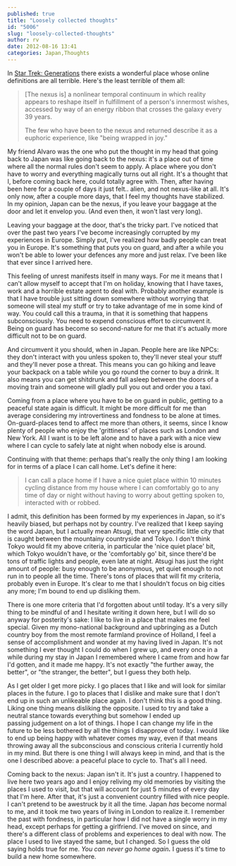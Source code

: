 ```yaml
---
published: true
title: "Loosely collected thoughts"
id: "5006"
slug: "loosely-collected-thoughts"
author: rv
date: 2012-08-16 13:41
categories: Japan,Thoughts
---
```

In <a href="https://en.wikipedia.org/wiki/Star_Trek:_Generations" target="_blank">Star Trek: Generations</a> there exists a wonderful place whose online definitions are all terrible. Here's the least terrible of them all:
<blockquote>[The nexus is] a nonlinear temporal continuum in which reality appears to reshape itself in fulfillment of a person's innermost wishes, accessed by way of an energy ribbon that crosses the galaxy every 39 years.

The few who have been to the nexus and returned describe it as a euphoric experience, like "being wrapped in joy."</blockquote>
My friend Alvaro was the one who put the thought in my head that going back to Japan was like going back to the nexus: it's a place out of time where all the normal rules don't seem to apply. A place where you don't have to worry and everything magically turns out all right. It's a thought that I, before coming back here, could totally agree with. Then, after having been here for a couple of days it just felt.. alien, and not nexus-like at all. It's only now, after a couple more days, that I feel my thoughts have stabilized. In my opinion, Japan can be the nexus, if you leave your baggage at the door and let it envelop you. (And even then, it won't last very long).

Leaving your baggage at the door, that's the tricky part. I've noticed that over the past two years I've become increasingly corrupted by my experiences in Europe. Simply put, I've realized how badly people can treat you in Europe. It's something that puts you on guard, and after a while you won't be able to lower your defences any more and just relax. I've been like that ever since I arrived here.

This feeling of unrest manifests itself in many ways. For me it means that I can't allow myself to accept that I'm on holiday, knowing that I have taxes, work and a horrible estate agent to deal with. Probably another example is that I have trouble just sitting down somewhere without worrying that someone will steal my stuff or try to take advantage of me in some kind of way. You could call this a trauma, in that it is something that happens subconsciously. You need to expend conscious effort to circumvent it. Being on guard has become so second-nature for me that it's actually more difficult not to be on guard.

And circumvent it you should, when in Japan. People here are like NPCs: they don't interact with you unless spoken to, they'll never steal your stuff and they'll never pose a threat. This means you can go hiking and leave your backpack on a table while you go round the corner to buy a drink. It also means you can get shitdrunk and fall asleep between the doors of a moving train and someone will gladly pull you out and order you a taxi.

Coming from a place where you have to be on guard in public, getting to a peaceful state again is difficult. It might be more difficult for me than average considering my introvertiness and fondness to be alone at times. On-guard-places tend to affect me more than others, it seems, since I know plenty of people who enjoy the 'grittiness' of places such as London and New York. All I want is to be left alone and to have a park with a nice view where I can cycle to safely late at night when nobody else is around.

Continuing with that theme: perhaps that's really the only thing I am looking for in terms of a place I can call home. Let's define it here:
<blockquote>I can call a place home if I have a nice quiet place within 10 minutes cycling distance from my house where I can comfortably go to any time of day or night without having to worry about getting spoken to, interacted with or robbed.</blockquote>
I admit, this definition has been formed by my experiences in Japan, so it's heavily biased, but perhaps not by country. I've realized that I keep saying the word Japan, but I actually mean Atsugi, that very specific little city that is caught between the mountainy countryside and Tokyo. I don't think Tokyo would fit my above criteria, in particular the 'nice quiet place' bit, which Tokyo wouldn't have, or the 'comfortably go' bit, since there'd be tons of traffic lights and people, even late at night. Atsugi has just the right amount of people: busy enough to be anonymous, yet quiet enough to not run in to people all the time. There's tons of places that will fit my criteria, probably even in Europe. It's clear to me that I shouldn't focus on big cities any more; I'm bound to end up disliking them.

There is one more criteria that I'd forgotten about until today. It's a very silly thing to be mindful of and I hesitate writing it down here, but I will do so anyway for posterity's sake: I like to live in a place that makes me feel special. Given my mono-national background and upbringing as a Dutch country boy from the most remote farmland province of Holland, I feel a sense of accomplishment and wonder at my having lived in Japan. It's not something I ever thought I could do when I grew up, and every once in a while during my stay in Japan I remembered where I came from and how far I'd gotten, and it made me happy. It's not exactly "the further away, the better", or "the stranger, the better", but I guess they both help.

As I get older I get more picky. I go places that I like and will look for similar places in the future. I go to places that I dislike and make sure that I don't end up in such an unlikeable place again. I don't think this is a good thing. Liking one thing means disliking the opposite. I used to try and take a neutral stance towards everything but somehow I ended up passing judgement on a lot of things. I hope I can change my life in the future to be less bothered by all the things I disapprove of today. I would like to end up being happy with whatever comes my way, even if that means throwing away all the subconscious and conscious criteria I currently hold in my mind. But there is one thing I will always keep in mind, and that is the one I described above: a peaceful place to cycle to. That's all I need.

Coming back to the nexus: Japan isn't it. It's just a country. I happened to live here two years ago and I enjoy reliving my old memories by visiting the places I used to visit, but that will account for just 5 minutes of every day that I'm here. After that, it's just a convenient country filled with nice people. I can't pretend to be awestruck by it all the time. Japan <em>has</em> become normal to me, and it took me two years of living in London to realize it. I remember the past with fondness, in particular how I did not have a single worry in my head, except perhaps for getting a girlfriend. I've moved on since, and there's a different class of problems and experiences to deal with now. The place I used to live stayed the same, but I changed. So I guess the old saying holds true for me. <em>You can never go home again<strong>.</strong></em> I guess it's time to build a new home somewhere.